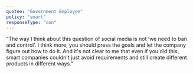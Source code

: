 ```yaml
---
quotee: "Government Employee"
policy: "smart"
responseType: "con"
---
```


“The way I think about this question of social media is not ‘we need to ban and control’. I think more, you should press the goals and let the company figure out how to do it. And it's not clear to me that even if you did this, smart companies couldn't just avoid requirements and still create different products in different ways.”
